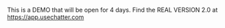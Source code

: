 This is a DEMO that will be open for 4 days. Find the REAL VERSION 2.0 at https://app.usechatter.com
